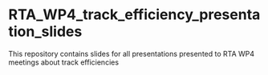 # RTA_WP4_track_efficiency_presentation_slides
This repository contains slides for all presentations presented to RTA WP4 meetings about track efficiencies
